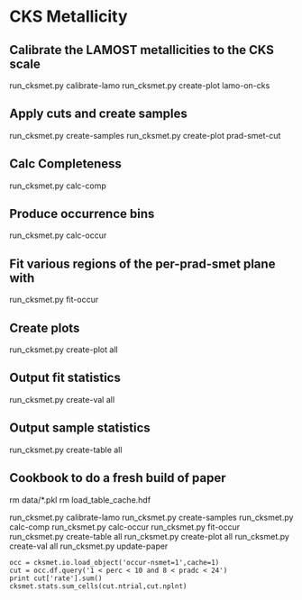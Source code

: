 # CKS Metallicity

## Calibrate the LAMOST metallicities to the CKS scale

run_cksmet.py calibrate-lamo
run_cksmet.py create-plot lamo-on-cks

## Apply cuts and create samples

run_cksmet.py create-samples
run_cksmet.py create-plot prad-smet-cut

## Calc Completeness

run_cksmet.py calc-comp

## Produce occurrence bins

run_cksmet.py calc-occur

## Fit various regions of the per-prad-smet plane with

run_cksmet.py fit-occur

## Create plots

run_cksmet.py create-plot all

## Output fit statistics

run_cksmet.py create-val all

## Output sample statistics

run_cksmet.py create-table all

## Cookbook to do a fresh build of paper

rm data/*.pkl
rm load_table_cache.hdf

run_cksmet.py calibrate-lamo
run_cksmet.py create-samples
run_cksmet.py calc-comp
run_cksmet.py calc-occur
run_cksmet.py fit-occur
run_cksmet.py create-table all
run_cksmet.py create-plot all
run_cksmet.py create-val all
run_cksmet.py update-paper


``` Occurrence rate of HJs
occ = cksmet.io.load_object('occur-nsmet=1',cache=1)
cut = occ.df.query('1 < perc < 10 and 8 < pradc < 24')
print cut['rate'].sum()
cksmet.stats.sum_cells(cut.ntrial,cut.nplnt)
```